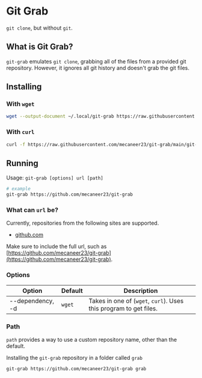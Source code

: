 # Git Grab

`git clone`, but without `git`.

## What is Git Grab?

`git-grab` emulates `git clone`, grabbing all of the files from a provided git repository. However, it ignores all git history and doesn't grab the git files.

## Installing

### With `wget`

```bash
wget --output-document ~/.local/git-grab https://raw.githubusercontent.com/mecaneer23/git-grab/main/git-grab
```

### With `curl`

```bash
curl -f https://raw.githubusercontent.com/mecaneer23/git-grab/main/git-grab -o ~/.local/git-grab
```

## Running

Usage: `git-grab [options] url [path]`

```bash
# example
git-grab https://github.com/mecaneer23/git-grab
```

### What can `url` be?

Currently, repositories from the following sites are supported.

- [github.com](https://github.com)

Make sure to include the full url, such as [https://github.com/mecaneer23/git-grab](https://github.com/mecaneer23/git-grab).

### Options

| Option           | Default | Description                                                    |
| ---------------- | ------- | -------------------------------------------------------------- |
| --dependency, -d | `wget`    | Takes in one of (`wget`, `curl`). Uses this program to get files. |

### Path

`path` provides a way to use a custom repository name, other than the default.

Installing the `git-grab` repository in a folder called `grab`

```bash
git-grab https://github.com/mecaneer23/git-grab grab
```
